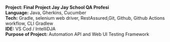 **Project: Final Project Jay Jay School QA Profesi** </br>
**Language:** Java, Gherkins, Cucumber</br>
**Tech:** Gradle, selenium web driver, RestAssured,Git, Github, Github Actions workflow, CLI Gradlew</br>
**IDE:** VS Cod / IntelliDJA</br>
**Purpose of Project:** Automation API and Web UI Testing Framework</br>

